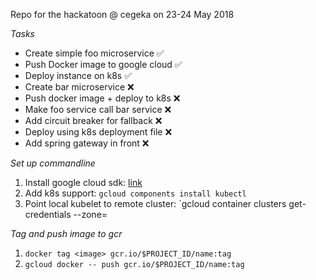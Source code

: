 Repo for the hackatoon @ cegeka on 23-24 May 2018

_Tasks_
* Create simple foo microservice ✅
* Push Docker image to google cloud ✅ 
* Deploy instance on k8s ✅
* Create bar microservice ❌
* Push docker image + deploy to k8s ❌
* Make foo service call bar service ❌
* Add circuit breaker for fallback ❌
* Deploy using k8s deployment file ❌
* Add spring gateway in front ❌

_Set up commandline_
1. Install google cloud sdk: [link](https://cloud.google.com/sdk/docs/quickstart-macos)
2. Add k8s support: `gcloud components install kubectl`
3. Point local kubelet to remote cluster: `gcloud container clusters get-credentials <clustername> --zone=<clusterzone>

_Tag and push image to gcr_
1. `docker tag <image> gcr.io/$PROJECT_ID/name:tag`
2. `gcloud docker -- push gcr.io/$PROJECT_ID/name:tag` 
